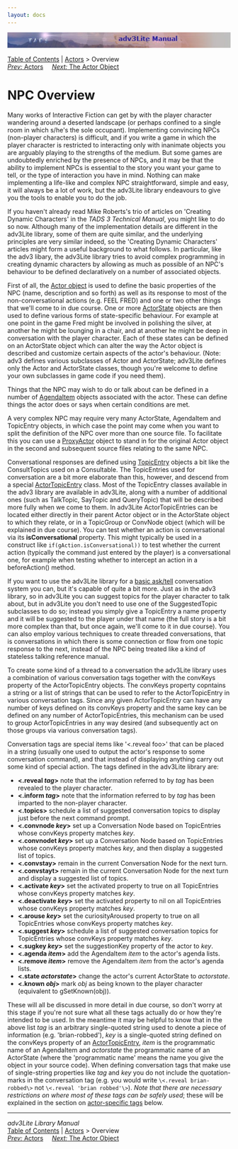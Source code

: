 ```yaml
---
layout: docs
---
```

<div class="topbar">

<img src="topbar.jpg" data-border="0" />

</div>

<div class="nav">

<a href="toc.html" class="nav">Table of Contents</a> \|
<a href="actor.html" class="nav">Actors</a> \> Overview  
<span class="navnp"><a href="actor.html" class="nav"><em>Prev:</em> Actors</a>
   
<a href="actorobj.html" class="nav"><em>Next:</em> The Actor Object</a>
    </span>

</div>

<div class="main">

# NPC Overview

Many works of Interactive Fiction can get by with the player character
wandering around a deserted landscape (or perhaps confined to a single
room in which s/he's the sole occupant). Implementing convincing NPCs
(non-player characters) is difficult, and if you write a game in which
the player character is restricted to interacting only with inanimate
objects you are arguably playing to the strengths of the medium. But
some games are undoubtedly enriched by the presence of NPCs, and it may
be that the ability to implement NPCs is essential to the story you want
your game to tell, or the type of interaction you have in mind. Nothing
can make implementing a life-like and complex NPC straightforward,
simple and easy, it will always be a lot of work, but the adv3Lite
library endeavours to give you the tools to enable you to do the job.

If you haven't already read Mike Roberts's trio of articles on 'Creating
Dynamic Characters' in the *TADS 3 Technical Manual*, you might like to
do so now. Although many of the implementation details are different in
the adv3Lite library, some of them are quite similar, and the underlying
principles are very similar indeed, so the 'Creating Dynamic Characters'
articles might form a useful background to what follows. In particular,
like the adv3 libary, the adv3Lite library tries to avoid complex
programming in creating dynamic characters by allowing as much as
possible of an NPC's behaviour to be defined declaratively on a number
of associated objects.

First of all, the [Actor object](actorobj.html) is used to define the
basic properties of the NPC (name, description and so forth) as well as
its response to most of the non-conversational actions (e.g. FEEL FRED)
and one or two other things that we'll come to in due course. One or
more [ActorState](actorstate.html) objects are then used to define
various forms of state-specific behaviour. For example at one point in
the game Fred might be involved in polishing the silver, at another he
might be lounging in a chair, and at another he might be deep in
conversation with the player character. Each of these states can be
defined on an ActorState object which can alter the way the Actor object
is described and customize certain aspects of the actor's behaviour.
(Note: adv3 defines various subclasses of Actor and ActorState; adv3Lite
defines only the Actor and ActorState classes, though you're welcome to
define your own subclasses in game code if you need them).

Things that the NPC may wish to do or talk about can be defined in a
number of [AgendaItem](agenda.html) objects associated with the actor.
These can define things the actor does or says when certain conditions
are met.

A very complex NPC may require very many ActorState, AgendaItem and
TopicEntry objects, in which case the point may come when you want to
split the definition of the NPC over more than one source file. To
facilitate this you can use a [ProxyActor](actorobj.html#proxy) object to
stand in for the original Actor object in the second and subsequent
source files relating to the same NPC.

<span id="conversational"></span>

Conversational responses are defined using [TopicEntry](topicentry.html)
objects a bit like the ConsultTopics used on a Consultable. The
TopicEntries used for conversation are a bit more elaborate than this,
however, and descend from a special
[ActorTopicEntry](actortopicentry.html) class. Most of the TopicEntry
classes available in the adv3 library are available in adv3Lite, along
with a number of additional ones (such as TalkTopic, SayTopic and
QueryTopic) that will be described more fully when we come to them. In
adv3Lite ActorTopicEntries can be located either directly in their
parent Actor object or in the ActorState object to which they relate, or
in a TopicGroup or ConvNode object (which will be explained in due
course). You can test whether an action is conversational via its
**isConversational** property. This might typically be used in a
construct like `if(gAction.isConversational))`
to test whether the current action (typically the command just entered
by the player) is a conversational one, for example when testing whether
to intercept an action in a beforeAction() method.

If you want to use the adv3Lite library for a [basic
ask/tell](asktell.html) conversation system you can, but it's capable of
quite a bit more. Just as in the adv3 library, so in adv3Lite you can
suggest topics for the player character to talk about, but in adv3Lite
you don't need to use one of the SuggestedTopic subclasses to do so;
instead you simply give a TopicEntry a name property and it will be
suggested to the player under that name (the full story is a bit more
complex than that, but once again, we'll come to it in due course). You
can also employ various techniques to create threaded conversations,
that is conversations in which there is some connection or flow from one
topic response to the next, instead of the NPC being treated like a kind
of stateless talking reference manual.

To create some kind of a thread to a conversation the adv3Lite library
uses a combination of various conversation tags together with the
convKeys property of the ActorTopicEntry objects. The convKeys property
copntains a string or a list of strings that can be used to refer to the
ActorTopicEntry in various conversation tags. Since any given
ActorTopicEntry can have any number of keys defined on its convKeys
property and the same key can be defined on any number of
ActorTopicEntries, this mechanism can be used to group ActorTopicEntries
in any way desired (and subsequently act on those groups via various
conversation tags).

<span id="convtags"></span>

Conversation tags are special items like '\<.reveal foo\>' that can be
placed in a string (usually one used to output the actor's response to
some conversation command), and that instead of displaying anything
carry out some kind of special action. The tags defined in the adv3Lite
library are:

- **\<.reveal *tag*\>** note that the information referred to by *tag*
  has been revealed to the player character.
- **\<.inform *tag*\>** note that the information referred to by *tag*
  has been imparted to the non-player character.
- **\<.topics\>** schedule a list of suggested conversation topics to
  display just before the next command prompt.
- **\<.convnode *key*\>** set up a Conversation Node based on
  TopicEntries whose convKeys property matches *key*.
- **\<.convnodet *key*\>** set up a Conversation Node based on
  TopicEntries whose convKeys property matches *key*, and then display a
  suggested list of topics.
- **\<.convstay\>** remain in the current Conversation Node for the next
  turn.
- **\<.convstayt\>** remain in the current Conversation Node for the
  next turn and display a suggested list of topics.
- **\<.activate *key*\>** set the activated property to true on all
  TopicEntries whose convKeys property matches *key*.
- **\<.deactivate *key*\>** set the activated property to nil on all
  TopicEntries whose convKeys property matches *key*.
- **\<.arouse *key*\>** set the curiosityAroused property to true on all
  TopicEntries whose convKeys property matches *key*.
- **\<.suggest *key*\>** schedule a list of suggested conversation
  topics for TopicEntries whose convKeys property matches *key*.
- **\<.sugkey *key*\>** set the suggestionKey property of the actor to
  *key*.
- **\<.agenda *item*\>** add the AgendaItem *item* to the actor's agenda
  lists.
- **\<.remove *item*\>** remove the AgendaItem *item* from the actor's
  agenda lists.
- **\<.state *actorstate*\>** change the actor's current ActorState to
  *actorstate*.
- **\<.known *obj*\>** mark *obj* as being known to the player character
  (equivalent to gSetKnown(obj)).

These will all be discussed in more detail in due course, so don't worry
at this stage if you're not sure what all these tags actually do or how
they're intended to be used. In the meantime it may be helpful to know
that in the above list *tag* is an arbitrary single-quoted string used
to denote a piece of information (e.g. 'brian-robbed'), *key* is a
single-quoted string defined on the convKeys property of an
[ActorTopicEntry](actortopicentry.html), *item* is the programmatic name
of an AgendaItem and *actorstate* the programmatic name of an ActorState
(where the 'programmatic name' means the name you give the object in
your source code). When defining conversation tags that make use of
single-string properties like *tag* and *key* you do not include the
quotation-marks in the conversation tag (e.g. you would write
`\<.reveal brian-robbed\>` not
`\<.reveal 'brian robbed'\>`). *Note that there
are necessary restrictions on where most of these tags can be safely
used*; these will be explained in the section on [actor-specific
tags](tags.html) below.

</div>

------------------------------------------------------------------------

<div class="navb">

*adv3Lite Library Manual*  
<a href="toc.html" class="nav">Table of Contents</a> \|
<a href="actor.html" class="nav">Actors</a> \> Overview  
<span class="navnp"><a href="actor.html" class="nav"><em>Prev:</em> Actors</a>
   
<a href="actorobj.html" class="nav"><em>Next:</em> The Actor Object</a>
    </span>

</div>
